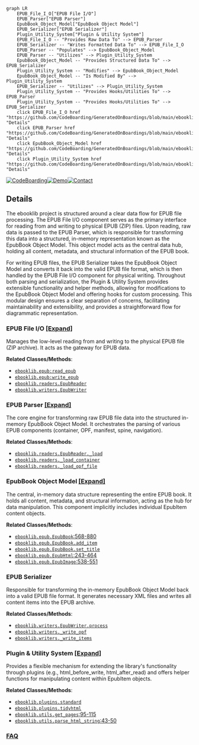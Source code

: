```mermaid
graph LR
    EPUB_File_I_O["EPUB File I/O"]
    EPUB_Parser["EPUB Parser"]
    EpubBook_Object_Model["EpubBook Object Model"]
    EPUB_Serializer["EPUB Serializer"]
    Plugin_Utility_System["Plugin & Utility System"]
    EPUB_File_I_O -- "Provides Raw Data To" --> EPUB_Parser
    EPUB_Serializer -- "Writes Formatted Data To" --> EPUB_File_I_O
    EPUB_Parser -- "Populates" --> EpubBook_Object_Model
    EPUB_Parser -- "Utilizes" --> Plugin_Utility_System
    EpubBook_Object_Model -- "Provides Structured Data To" --> EPUB_Serializer
    Plugin_Utility_System -- "Modifies" --> EpubBook_Object_Model
    EpubBook_Object_Model -- "Is Modified By" --> Plugin_Utility_System
    EPUB_Serializer -- "Utilizes" --> Plugin_Utility_System
    Plugin_Utility_System -- "Provides Hooks/Utilities To" --> EPUB_Parser
    Plugin_Utility_System -- "Provides Hooks/Utilities To" --> EPUB_Serializer
    click EPUB_File_I_O href "https://github.com/CodeBoarding/GeneratedOnBoardings/blob/main/ebooklib/EPUB_File_I_O.md" "Details"
    click EPUB_Parser href "https://github.com/CodeBoarding/GeneratedOnBoardings/blob/main/ebooklib/EPUB_Parser.md" "Details"
    click EpubBook_Object_Model href "https://github.com/CodeBoarding/GeneratedOnBoardings/blob/main/ebooklib/EpubBook_Object_Model.md" "Details"
    click Plugin_Utility_System href "https://github.com/CodeBoarding/GeneratedOnBoardings/blob/main/ebooklib/Plugin_Utility_System.md" "Details"
```

[![CodeBoarding](https://img.shields.io/badge/Generated%20by-CodeBoarding-9cf?style=flat-square)](https://github.com/CodeBoarding/GeneratedOnBoardings)[![Demo](https://img.shields.io/badge/Try%20our-Demo-blue?style=flat-square)](https://www.codeboarding.org/demo)[![Contact](https://img.shields.io/badge/Contact%20us%20-%20contact@codeboarding.org-lightgrey?style=flat-square)](mailto:contact@codeboarding.org)

## Details

The ebooklib project is structured around a clear data flow for EPUB file processing. The EPUB File I/O component serves as the primary interface for reading from and writing to physical EPUB (ZIP) files. Upon reading, raw data is passed to the EPUB Parser, which is responsible for transforming this data into a structured, in-memory representation known as the EpubBook Object Model. This object model acts as the central data hub, holding all content, metadata, and structural information of the EPUB book.

For writing EPUB files, the EPUB Serializer takes the EpubBook Object Model and converts it back into the valid EPUB file format, which is then handled by the EPUB File I/O component for physical writing. Throughout both parsing and serialization, the Plugin & Utility System provides extensible functionality and helper methods, allowing for modifications to the EpubBook Object Model and offering hooks for custom processing. This modular design ensures a clear separation of concerns, facilitating maintainability and extensibility, and provides a straightforward flow for diagrammatic representation.

### EPUB File I/O [[Expand]](./EPUB_File_I_O.md)
Manages the low-level reading from and writing to the physical EPUB file (ZIP archive). It acts as the gateway for EPUB data.


**Related Classes/Methods**:

- <a href="https://github.com/aerkalov/ebooklib/blob/master/ebooklib/epub.py" target="_blank" rel="noopener noreferrer">`ebooklib.epub:read_epub`</a>
- <a href="https://github.com/aerkalov/ebooklib/blob/master/ebooklib/epub.py" target="_blank" rel="noopener noreferrer">`ebooklib.epub:write_epub`</a>
- <a href="https://github.com/aerkalov/ebooklib/blob/master/ebooklib/epub.py" target="_blank" rel="noopener noreferrer">`ebooklib.readers.EpubReader`</a>
- <a href="https://github.com/aerkalov/ebooklib/blob/master/ebooklib/epub.py" target="_blank" rel="noopener noreferrer">`ebooklib.writers.EpubWriter`</a>


### EPUB Parser [[Expand]](./EPUB_Parser.md)
The core engine for transforming raw EPUB file data into the structured in-memory EpubBook Object Model. It orchestrates the parsing of various EPUB components (container, OPF, manifest, spine, navigation).


**Related Classes/Methods**:

- <a href="https://github.com/aerkalov/ebooklib/blob/master/ebooklib/epub.py" target="_blank" rel="noopener noreferrer">`ebooklib.readers.EpubReader._load`</a>
- <a href="https://github.com/aerkalov/ebooklib/blob/master/ebooklib/epub.py" target="_blank" rel="noopener noreferrer">`ebooklib.readers._load_container`</a>
- <a href="https://github.com/aerkalov/ebooklib/blob/master/ebooklib/epub.py" target="_blank" rel="noopener noreferrer">`ebooklib.readers._load_opf_file`</a>


### EpubBook Object Model [[Expand]](./EpubBook_Object_Model.md)
The central, in-memory data structure representing the entire EPUB book. It holds all content, metadata, and structural information, acting as the hub for data manipulation. This component implicitly includes individual EpubItem content objects.


**Related Classes/Methods**:

- <a href="https://github.com/aerkalov/ebooklib/blob/master/ebooklib/epub.py#L568-L880" target="_blank" rel="noopener noreferrer">`ebooklib.epub.EpubBook`:568-880</a>
- <a href="https://github.com/aerkalov/ebooklib/blob/master/ebooklib/epub.py" target="_blank" rel="noopener noreferrer">`ebooklib.epub.EpubBook.add_item`</a>
- <a href="https://github.com/aerkalov/ebooklib/blob/master/ebooklib/epub.py" target="_blank" rel="noopener noreferrer">`ebooklib.epub.EpubBook.set_title`</a>
- <a href="https://github.com/aerkalov/ebooklib/blob/master/ebooklib/epub.py#L243-L464" target="_blank" rel="noopener noreferrer">`ebooklib.epub.EpubHtml`:243-464</a>
- <a href="https://github.com/aerkalov/ebooklib/blob/master/ebooklib/epub.py#L538-L551" target="_blank" rel="noopener noreferrer">`ebooklib.epub.EpubImage`:538-551</a>


### EPUB Serializer
Responsible for transforming the in-memory EpubBook Object Model back into a valid EPUB file format. It generates necessary XML files and writes all content items into the EPUB archive.


**Related Classes/Methods**:

- <a href="https://github.com/aerkalov/ebooklib/blob/master/ebooklib/epub.py" target="_blank" rel="noopener noreferrer">`ebooklib.writers.EpubWriter.process`</a>
- <a href="https://github.com/aerkalov/ebooklib/blob/master/ebooklib/epub.py" target="_blank" rel="noopener noreferrer">`ebooklib.writers._write_opf`</a>
- <a href="https://github.com/aerkalov/ebooklib/blob/master/ebooklib/epub.py" target="_blank" rel="noopener noreferrer">`ebooklib.writers._write_items`</a>


### Plugin & Utility System [[Expand]](./Plugin_Utility_System.md)
Provides a flexible mechanism for extending the library's functionality through plugins (e.g., html_before_write, html_after_read) and offers helper functions for manipulating content within EpubItem objects.


**Related Classes/Methods**:

- <a href="https://github.com/aerkalov/ebooklib/blob/master/ebooklib/plugins/standard.py" target="_blank" rel="noopener noreferrer">`ebooklib.plugins.standard`</a>
- <a href="https://github.com/aerkalov/ebooklib/blob/master/ebooklib/plugins/tidyhtml.py" target="_blank" rel="noopener noreferrer">`ebooklib.plugins.tidyhtml`</a>
- <a href="https://github.com/aerkalov/ebooklib/blob/master/ebooklib/utils.py#L95-L115" target="_blank" rel="noopener noreferrer">`ebooklib.utils.get_pages`:95-115</a>
- <a href="https://github.com/aerkalov/ebooklib/blob/master/ebooklib/utils.py#L43-L50" target="_blank" rel="noopener noreferrer">`ebooklib.utils.parse_html_string`:43-50</a>




### [FAQ](https://github.com/CodeBoarding/GeneratedOnBoardings/tree/main?tab=readme-ov-file#faq)